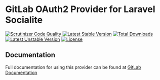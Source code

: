 # GitLab OAuth2 Provider for Laravel Socialite

[![Scrutinizer Code Quality](https://img.shields.io/scrutinizer/g/SocialiteProviders/GitLab.svg?style=flat-square)](https://scrutinizer-ci.com/g/SocialiteProviders/GitLab/?branch=master)
[![Latest Stable Version](https://img.shields.io/packagist/v/socialiteproviders/gitlab.svg?style=flat-square)](https://packagist.org/packages/socialiteproviders/gitlab)
[![Total Downloads](https://img.shields.io/packagist/dt/socialiteproviders/gitlab.svg?style=flat-square)](https://packagist.org/packages/socialiteproviders/gitlab)
[![Latest Unstable Version](https://img.shields.io/packagist/vpre/socialiteproviders/gitlab.svg?style=flat-square)](https://packagist.org/packages/socialiteproviders/gitlab)
[![License](https://img.shields.io/packagist/l/socialiteproviders/gitlab.svg?style=flat-square)](https://packagist.org/packages/socialiteproviders/gitlab)

## Documentation

Full documentation for using this provider can be found at [GitLab Documentation](http://socialiteproviders.github.io/providers/gitlab/)
